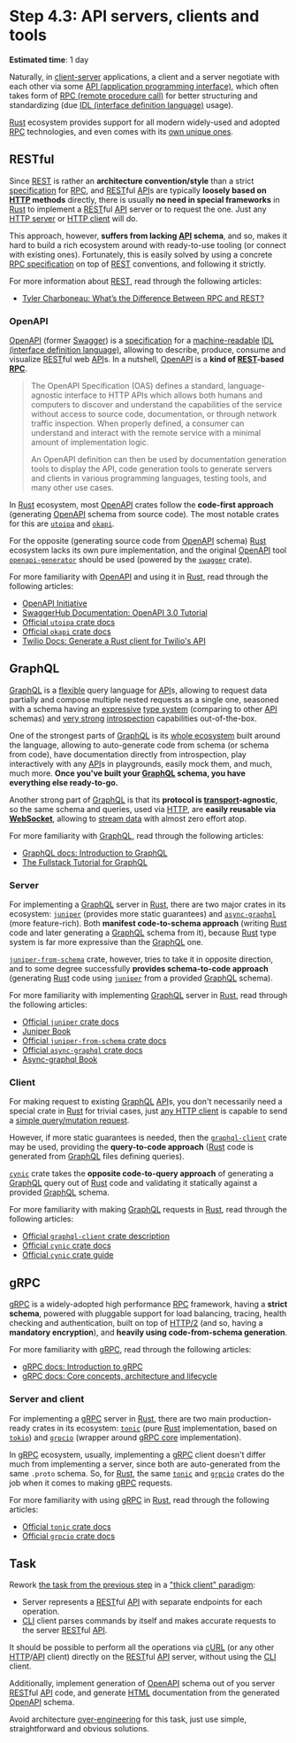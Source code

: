 Step 4.3: API servers, clients and tools
========================================

__Estimated time__: 1 day

Naturally, in [client-server][4] applications, a client and a server negotiate with each other via some [API (application programming interface)][API], which often takes form of [RPC (remote procedure call)][RPC] for better structuring and standardizing (due [IDL (interface definition language)][IDL] usage).

[Rust] ecosystem provides support for all modern widely-used and adopted [RPC] technologies, and even comes with its [own unique ones][`tarpc`].




## RESTful

Since [REST] is rather an __architecture convention/style__ than a strict [specification][3] for [RPC], and [REST]ful [API]s are typically __loosely based on [HTTP] methods__ directly, there is usually __no need in special frameworks__ in [Rust] to implement a [REST]ful [API] server or to request the one. Just any [HTTP server][101] or [HTTP client][231] will do.

This approach, however, __suffers from lacking [API] schema__, and so, makes it hard to build a rich ecosystem around with ready-to-use tooling (or connect with existing ones). Fortunately, this is easily solved by using a concrete [RPC specification][3] on top of [REST] conventions, and following it strictly. 

For more information about [REST], read through the following articles:
- [Tyler Charboneau: What’s the Difference Between RPC and REST?][111]


### OpenAPI

[OpenAPI] (former [Swagger]) is a [specification][3] for a [machine-readable][102] [IDL (interface definition language)][IDL], allowing to describe, produce, consume and visualize [REST]ful web [API]s. In a nutshell, [OpenAPI] is a __kind of [REST]-based [RPC]__.

> The OpenAPI Specification (OAS) defines a standard, language-agnostic interface to HTTP APIs which allows both humans and computers to discover and understand the capabilities of the service without access to source code, documentation, or through network traffic inspection. When properly defined, a consumer can understand and interact with the remote service with a minimal amount of implementation logic.
>
> An OpenAPI definition can then be used by documentation generation tools to display the API, code generation tools to generate servers and clients in various programming languages, testing tools, and many other use cases.

In [Rust] ecosystem, most [OpenAPI] crates follow the __code-first approach__ (generating [OpenAPI] schema from source code). The most notable crates for this are [`utoipa`] and [`okapi`].

For the opposite (generating source code from [OpenAPI] schema) [Rust] ecosystem lacks its own pure implementation, and the original [OpenAPI] tool [`openapi-generator`] should be used (powered by the [`swagger`] crate).

For more familiarity with [OpenAPI] and using it in [Rust], read through the following articles:
- [OpenAPI Initiative]
- [SwaggerHub Documentation: OpenAPI 3.0 Tutorial][122]
- [Official `utoipa` crate docs][`cynic`]
- [Official `okapi` crate docs][`okapi`]
- [Twilio Docs: Generate a Rust client for Twilio's API][121]




## GraphQL

[GraphQL] is a [flexible][200] query language for [API]s, allowing to request data partially and compose multiple nested requests as a single one, seasoned with a schema having an [expressive][201] [type system][1] (comparing to other [API] schemas) and [very strong][202] [introspection][2] capabilities out-of-the-box.

One of the strongest parts of [GraphQL] is its [whole ecosystem][203] built around the language, allowing to auto-generate code from schema (or schema from code), have documentation directly from introspection, play interactively with any [API]s in playgrounds, easily mock them, and much, much more. __Once you've built your [GraphQL] schema, you have everything else ready-to-go.__

Another strong part of [GraphQL] is that its __protocol is [transport][204]-agnostic__, so the same schema and queries, used via [HTTP], are __easily reusable via [WebSocket]__, allowing to [stream data][205] with almost zero effort atop.

For more familiarity with [GraphQL], read through the following articles:
- [GraphQL docs: Introduction to GraphQL][206]
- [The Fullstack Tutorial for GraphQL][207]


### Server

For implementing a [GraphQL] server in [Rust], there are two major crates in its ecosystem: [`juniper`] (provides more static guarantees) and [`async-graphql`] (more feature-rich). Both __manifest code-to-schema approach__ (writing [Rust] code and later generating a [GraphQL] schema from it), because [Rust] type system is far more expressive than the [GraphQL] one.

[`juniper-from-schema`] crate, however, tries to take it in opposite direction, and to some degree successfully __provides schema-to-code approach__ (generating [Rust] code using [`juniper`] from a provided [GraphQL] schema).

For more familiarity with implementing [GraphQL] server in [Rust], read through the following articles:
- [Official `juniper` crate docs][`juniper`]
- [Juniper Book]
- [Official `juniper-from-schema` crate docs][`juniper-from-schema`]
- [Official `async-graphql` crate docs][`async-graphql`]
- [Async-graphql Book]


### Client

For making request to existing [GraphQL][GraphQL] [API]s, you don't necessarily need a special crate in [Rust] for trivial cases, just [any HTTP client][231] is capable to send a [simple query/mutation request][232].

However, if more static guarantees is needed, then the [`graphql-client`] crate may be used, providing the __query-to-code approach__ ([Rust] code is generated from [GraphQL] files defining queries).

[`cynic`] crate takes the __opposite code-to-query approach__ of generating a [GraphQL] query out of [Rust] code and validating it statically against a provided [GraphQL] schema.

For more familiarity with making [GraphQL] requests in [Rust], read through the following articles:
- [Official `graphql-client` crate description][`graphql-client`]
- [Official `cynic` crate docs][`cynic`]
- [Official `cynic` crate guide](https://cynic-rs.dev)




## gRPC

[gRPC] is a widely-adopted high performance [RPC] framework, having a __strict schema__, powered with pluggable support for load balancing, tracing, health checking and authentication, built on top of [HTTP/2] (and so, having a __mandatory encryption__), and __heavily using code-from-schema generation__.

For more familiarity with [gRPC], read through the following articles:
- [gRPC docs: Introduction to gRPC][301]
- [gRPC docs: Core concepts, architecture and lifecycle][302]


### Server and client

For implementing a [gRPC] server in [Rust], there are two main production-ready crates in its ecosystem: [`tonic`] (pure [Rust] implementation, based on [`tokio`]) and [`grpcio`] (wrapper around [gRPC core][311] implementation).

In [gRPC] ecosystem, usually, implementing a [gRPC] client doesn't differ much from implementing a server, since both are auto-generated from the same `.proto` schema. So, for [Rust], the same [`tonic`] and [`grpcio`] crates do the job when it comes to making [gRPC] requests. 

For more familiarity with using [gRPC] in [Rust], read through the following articles:
- [Official `tonic` crate docs][`tonic`]
- [Official `grpcio` crate docs][`grpcio`]




## Task

Rework [the task from the previous step](../4_2_http/README.md#task) in a ["thick client" paradigm][41]:
- Server represents a [REST]ful [API] with separate endpoints for each operation.
- [CLI] client parses commands by itself and makes accurate requests to the server [REST]ful [API].

It should be possible to perform all the operations via [cURL] (or any other [HTTP]/[API] client) directly on the [REST]ful [API] server, without using the [CLI] client.

Additionally, implement generation of [OpenAPI] schema out of you server [REST]ful [API] code, and generate [HTML] documentation from the generated [OpenAPI] schema.

Avoid architecture [over-engineering][42] for this task, just use simple, straightforward and obvious solutions.




[`async-graphql`]: https://docs.rs/async-graphql
[`cynic`]: https://docs.rs/cynic
[`graphql-client`]: https://github.com/graphql-rust/graphql-client
[`grpcio`]: https://docs.rs/crate/grpcio
[`juniper`]: https://docs.rs/juniper
[`juniper-from-schema`]: https://docs.rs/juniper-from-schema
[`okapi`]: https://github.com/GREsau/okapi
[`openapi-generator`]: https://github.com/OpenAPITools/openapi-generator
[`swagger`]: https://docs.rs/swagger
[`tarpc`]: https://docs.rs/tarpc
[`tonic`]: https://docs.rs/tonic
[`tokio`]: https://docs.rs/tokio
[`utoipa`]: https://docs.rs/utoipa
[API]: https://en.wikipedia.org/wiki/API
[Async-graphql Book]: https://async-graphql.github.io/async-graphql/en
[CLI]: https://en.wikipedia.org/wiki/Command-line_interface
[cURL]: https://en.wikipedia.org/wiki/CURL
[GraphQL]: https://graphql.org
[gRPC]: https://grpc.io
[HTML]: https://en.wikipedia.org/wiki/HTML
[HTTP]: https://en.wikipedia.org/wiki/HTTP
[HTTP/2]: https://en.wikipedia.org/wiki/HTTP/2
[IDL]: https://en.wikipedia.org/wiki/Interface_description_language
[Juniper Book]: https://graphql-rust.github.io/juniper/master
[OpenAPI]: https://en.wikipedia.org/wiki/OpenAPI_Specification
[OpenAPI Initiative]: https://learn.openapis.org
[REST]: https://en.wikipedia.org/wiki/Representational_state_transfer
[RPC]: https://en.wikipedia.org/wiki/Remote_procedure_call
[Rust]: https://www.rust-lang.org
[Swagger]: https://en.wikipedia.org/wiki/Swagger_(software)
[WebSocket]: https://en.wikipedia.org/wiki/WebSocket

[1]: https://en.wikipedia.org/wiki/Type_system
[2]: https://en.wikipedia.org/wiki/Type_introspection
[3]: https://en.wikipedia.org/wiki/Specification_(technical_standard)
[4]: https://en.wikipedia.org/wiki/Client%E2%80%93server_model
[101]: ../4_2_http/README.md#server
[102]: https://en.wikipedia.org/wiki/Machine-readable_medium_and_data
[111]: https://nordicapis.com/whats-the-difference-between-rpc-and-rest
[121]: https://www.twilio.com/docs/openapi/generating-a-rust-client-for-twilios-api
[122]: https://support.smartbear.com/swaggerhub/docs/tutorials/openapi-3-tutorial.html
[200]: https://graphql.org/learn/queries
[201]: https://graphql.org/learn/schema
[202]: https://graphql.org/learn/introspection
[203]: https://github.com/chentsulin/awesome-graphql#tools
[204]: https://en.wikipedia.org/wiki/Transport_layer
[205]: https://www.apollographql.com/docs/react/data/subscriptions
[206]: https://graphql.org/learn
[207]: https://www.howtographql.com
[231]: ../4_2_http/README.md#client
[232]: https://graphql.org/learn/serving-over-http
[301]: https://grpc.io/docs/what-is-grpc/introduction
[302]: https://grpc.io/docs/what-is-grpc/core-concepts
[311]: https://github.com/grpc/grpc
[41]: https://en.wikipedia.org/wiki/Rich_client
[42]: https://en.wikipedia.org/wiki/Overengineering
